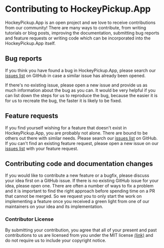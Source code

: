 Contributing to HockeyPickup.App
============================

HockeyPickup.App is an open project and we love to receive contributions from our community! There are many ways to contribute, from writing tutorials or blog posts, improving the documentation, submitting bug reports and feature requests or writing code which can be incorporated into the HockeyPickup.App itself.

Bug reports
-----------

If you think you have found a bug in HockeyPickup.App, please search our [issues list](https://github.com/HockeyPickup/HockeyPickup.App/issues) on GitHub in case a similar issue has already been opened.

If there's no existing issue, please open a new issue and provide us as much information about the bug as you can. It would be very helpful if you can list down the steps for us to reproduce the bug, because the easier it is for us to recreate the bug, the faster it is likely to be fixed.

Feature requests
----------------

If you find yourself wishing for a feature that doesn't exist in HockeyPickup.App, you are probably not alone. There are bound to be others out there with similar needs. Please search our [issues list](https://github.com/HockeyPickup/HockeyPickup.App/issues) on GitHub. If you can't find an existing feature request, please open a new issue on our [issues list](https://github.com/HockeyPickup/HockeyPickup.App/issues) with your feature request.

Contributing code and documentation changes
-------------------------------------------

If you would like to contribute a new feature or a bugfix, please discuss your idea first on a GitHub issue. If there is no existing GitHub issue for your idea, please open one. There are often a number of ways to fix a problem and it is important to find the right approach before spending time on a PR that cannot be merged. So we request you to only start the work on implementing a feature once you received a green light from one of our maintainers on your idea and its implementation.

### Contributor License

By submitting your contribution, you agree that all of your present and past contributions to us are licensed from you under the MIT license [(link)](https://github.com/HockeyPickup/HockeyPickup.App/LICENSE) and do not require us to include your copyright notice.
